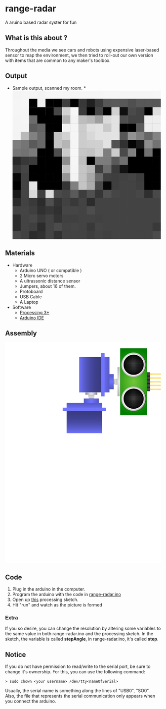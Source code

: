 # range-radar
A aruino based radar syster for fun

## What is this about ?
Throughout the media we see cars and robots using expensive laser-based sensor to map the environment, we then tried to roll-out our own  version with items that are common to any maker's toolbox.

## Output
* Sample output, scanned my room.
	    * ![Output](https://raw.githubusercontent.com/hydrocat/range-radar/master/visao_2d/sketch_171128a/drawing!.png)

## Materials
* Hardware
  * Arduino UNO ( or compatible )
  * 2 Micro servo motors
  * A ultrassonic distance sensor
  * Jumpers, about 16 of them.
  * Protoboard
  * USB Cable
  * A Laptop
* Software
  * [Processing 3+](https://processing.org/)
  * [Arduino IDE](http://arduino.cc/)

## Assembly
![Hardware assembly](drawing.svg)

## Code
1. Plug in the arduino in the computer.
2. Program the arduino with the code in [range-radar.ino](https://github.com/hydrocat/range-radar/blob/master/range-radar.ino)
3. Open up [this](https://github.com/hydrocat/range-radar/blob/master/visao_2d/sketch_171128a/sketch_171128a.pde) processing sketch.
4. Hit "run" and watch as the picture is formed

### Extra
If you so desire, you can change the resolution by altering some variables to the same value  in both range-radar.ino and the processing sketch. In the sketch, the variable is called **stepAngle**, in range-radar.ino, it's called **step**. 

## Notice
If you do not have permission to read/write to the serial port, be sure
to change it's ownership. For this, you can use the following command:

	> sudo chown <your username> /dev/tty<nameOfSerial>
	
Usually, the serial name is something along the lines of "USB0", "SO0".
Also, the file that represents the serial communication only appears when you connect the arduino.



